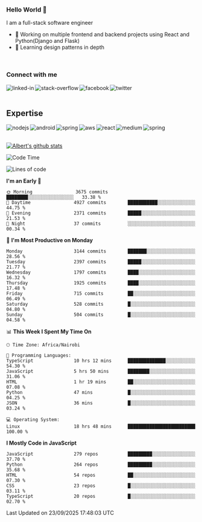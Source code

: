 

### Hello World 👋
I am a full-stack software engineer
- 🔭 Working on multiple frontend and backend projects using React and Python(Django and Flask)
- 🌱 Learning design patterns in depth

<br>

### Connect with me

[<img align="left" alt="linked-in" src="https://img.shields.io/badge/linkedin-%230077B5.svg?&style=for-the-badge&logo=linkedin&logoColor=white" />](https://www.linkedin.com/in/albert-byrone/)

<!-- [<img align="left" alt="medium" src="https://img.shields.io/badge/medium-%2312100E.svg?&style=for-the-badge&logo=medium&logoColor=white" />](https://56faisal.medium.com/) -->

[<img align="left" alt="stack-overflow" src="https://img.shields.io/badge/stack%20overflow-FE7A16?logo=stack-overflow&logoColor=white&style=for-the-badge" />](https://stackoverflow.com/users/11916317/albert-byrone)

[<img align="left" alt="facebook" src="https://img.shields.io/badge/facebook-%231877F2.svg?&style=for-the-badge&logo=facebook&logoColor=white" />](https://web.facebook.com/albert.byrone.1/)

[<img align="left" alt="twitter" src="https://img.shields.io/badge/twitter-%231DA1F2.svg?&style=for-the-badge&logo=twitter&logoColor=white" />](https://twitter.com/byrone_albert)

<br>

<br>

## Expertise
<img align="left" alt="nodejs" src="https://img.shields.io/badge/python%20-%2343853D.svg?&style=for-the-badge&logo=node.js&logoColor=white" />
<img align="left" alt="android" src="https://img.shields.io/badge/Flask-3DDC84?logo=android&logoColor=white&style=for-the-badge" />
<img align="left" alt="spring" src="https://img.shields.io/badge/drf%20-%236DB33F.svg?&style=for-the-badge&logo=spring&logoColor=white" />
<img align="left" alt="aws" src="https://img.shields.io/badge/django%20AWS-%23232F3E?logo=amazon-aws&logoColor=white&style=for-the-badge" />
<img align="left" alt="react" src="https://img.shields.io/badge/react%20-%2320232a.svg?&style=for-the-badge&logo=react&logoColor=%2361DAFB" />
<img align="left" alt="medium" src="https://img.shields.io/badge/Angular-%23316192.svg?&style=for-the-badge&logo=postgresql&logoColor=white" />
<img align="left" alt="spring" src="https://img.shields.io/badge/Javascript%20-%236DB33F.svg?&style=for-the-badge&logo=spring&logoColor=white" />
<br>
<br>


[![Albert's github stats](https://github-readme-stats.vercel.app/api?username=Albert-Byrone&count_private=true&show_icons=true&theme=radical&hide_rank=false)](https://github.com/anuraghazra/github-readme-stats)

<!-- [![Top Langs](https://github-readme-stats.vercel.app/api/top-langs/?username=Albert-Byrone&layout=compact)](https://github.com/anuraghazra/github-readme-stats) -->

<!--
**Albert-Byrone/Albert-Byrone** is a ✨ _special_ ✨ repository because its `README.md` (this file) appears on your GitHub profile.

Here are some ideas to get you started:

- 🔭 I’m currently working on ...
- 🌱 I’m currently learning ...
- 👯 I’m looking to collaborate on ...
- 🤔 I’m looking for help with ...
- 💬 Ask me about ...
- 📫 How to reach me: ...
- 😄 Pronouns: ...
- ⚡ Fun fact: ...
-->


<!--START_SECTION:waka-->
![Code Time](http://img.shields.io/badge/Code%20Time-2%2C044%20hrs%2016%20mins-blue)

![Lines of code](https://img.shields.io/badge/From%20Hello%20World%20I%27ve%20Written-83.1%20million%20lines%20of%20code-blue)

**I'm an Early 🐤** 

```text
🌞 Morning                3675 commits        ████████░░░░░░░░░░░░░░░░░   33.38 % 
🌆 Daytime                4927 commits        ███████████░░░░░░░░░░░░░░   44.75 % 
🌃 Evening                2371 commits        █████░░░░░░░░░░░░░░░░░░░░   21.53 % 
🌙 Night                  37 commits          ░░░░░░░░░░░░░░░░░░░░░░░░░   00.34 % 
```
📅 **I'm Most Productive on Monday** 

```text
Monday                   3144 commits        ███████░░░░░░░░░░░░░░░░░░   28.56 % 
Tuesday                  2397 commits        █████░░░░░░░░░░░░░░░░░░░░   21.77 % 
Wednesday                1797 commits        ████░░░░░░░░░░░░░░░░░░░░░   16.32 % 
Thursday                 1925 commits        ████░░░░░░░░░░░░░░░░░░░░░   17.48 % 
Friday                   715 commits         ██░░░░░░░░░░░░░░░░░░░░░░░   06.49 % 
Saturday                 528 commits         █░░░░░░░░░░░░░░░░░░░░░░░░   04.80 % 
Sunday                   504 commits         █░░░░░░░░░░░░░░░░░░░░░░░░   04.58 % 
```


📊 **This Week I Spent My Time On** 

```text
🕑︎ Time Zone: Africa/Nairobi

💬 Programming Languages: 
TypeScript               10 hrs 12 mins      ██████████████░░░░░░░░░░░   54.30 % 
JavaScript               5 hrs 50 mins       ████████░░░░░░░░░░░░░░░░░   31.06 % 
HTML                     1 hr 19 mins        ██░░░░░░░░░░░░░░░░░░░░░░░   07.08 % 
Python                   47 mins             █░░░░░░░░░░░░░░░░░░░░░░░░   04.25 % 
JSON                     36 mins             █░░░░░░░░░░░░░░░░░░░░░░░░   03.24 % 

💻 Operating System: 
Linux                    18 hrs 48 mins      █████████████████████████   100.00 % 
```

**I Mostly Code in JavaScript** 

```text
JavaScript               279 repos           █████████░░░░░░░░░░░░░░░░   37.70 % 
Python                   264 repos           █████████░░░░░░░░░░░░░░░░   35.68 % 
HTML                     54 repos            ██░░░░░░░░░░░░░░░░░░░░░░░   07.30 % 
CSS                      23 repos            █░░░░░░░░░░░░░░░░░░░░░░░░   03.11 % 
TypeScript               20 repos            █░░░░░░░░░░░░░░░░░░░░░░░░   02.70 % 
```




 Last Updated on 23/09/2025 17:48:03 UTC
<!--END_SECTION:waka-->
